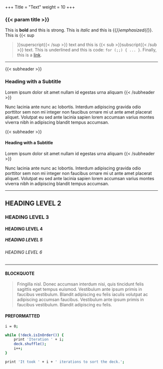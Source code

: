 +++
Title = "Text"
weight = 10
+++

### {{< param title >}}

This is **bold** and this is strong. This is _italic_ and this is {{<em>}}emphasized{{</em>}}. This is {{< sup
>}}superscript{{< /sup >}} text and this is {{< sub >}}subscript{{< /sub >}} text. This is underlined and this is code:
`for (;;) { ... }`. Finally, this is a [link](https:/example.com).

----

{{< subheader >}}

### Heading with a Subtitle

Lorem ipsum dolor sit amet nullam id egestas urna aliquam
{{< /subheader >}}

Nunc lacinia ante nunc ac lobortis. Interdum adipiscing gravida odio porttitor sem non mi integer non faucibus ornare mi
ut ante amet placerat aliquet. Volutpat eu sed ante lacinia sapien lorem accumsan varius montes viverra nibh in
adipiscing blandit tempus accumsan.

{{< subheader >}}

#### Heading with a Subtitle

Lorem ipsum dolor sit amet nullam id egestas urna aliquam
{{< /subheader >}}

Nunc lacinia ante nunc ac lobortis. Interdum adipiscing gravida odio porttitor sem non mi integer non faucibus ornare mi
ut ante amet placerat aliquet. Volutpat eu sed ante lacinia sapien lorem accumsan varius montes viverra nibh in
adipiscing blandit tempus accumsan.

----

## HEADING LEVEL 2

### HEADING LEVEL 3

#### HEADING LEVEL 4

##### HEADING LEVEL 5

###### HEADING LEVEL 6

----

#### BLOCKQUOTE

> Fringilla nisl. Donec accumsan interdum nisi, quis tincidunt felis sagittis eget tempus euismod. Vestibulum ante ipsum
> primis in faucibus vestibulum. Blandit adipiscing eu felis iaculis volutpat ac adipiscing accumsan faucibus.
> Vestibulum ante ipsum primis in faucibus vestibulum. Blandit adipiscing eu felis.

#### PREFORMATTED

```sh
i = 0;

while (!deck.isInOrder()) {
    print 'Iteration ' + i;
    deck.shuffle();
    i++;
}

print 'It took ' + i + ' iterations to sort the deck.';
```

